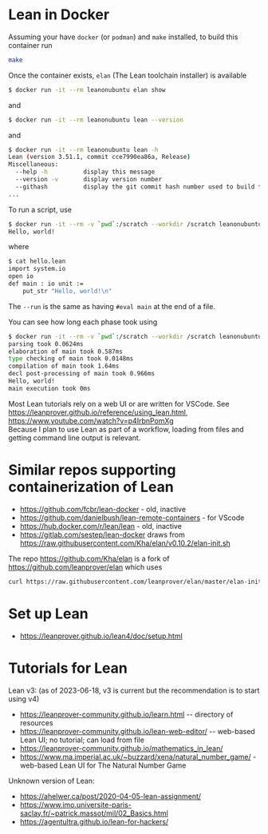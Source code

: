 # Lean in Docker

Assuming your have `docker` (or `podman`) and `make` installed, to build this container run
```bash
make
```

Once the container exists, `elan` (The Lean toolchain installer) is available
```bash
$ docker run -it --rm leanonubuntu elan show
```
and
```bash
$ docker run -it --rm leanonubuntu lean --version
```
and
```bash
$ docker run -it --rm leanonubuntu lean -h       
Lean (version 3.51.1, commit cce7990ea86a, Release)
Miscellaneous:
  --help -h          display this message
  --version -v       display version number
  --githash          display the git commit hash number used to build this binary
...
```
To run a script, use
```bash
$ docker run -it --rm -v `pwd`:/scratch --workdir /scratch leanonubuntu lean --run hello.lean
Hello, world!
```
where
```bash
$ cat hello.lean
import system.io
open io
def main : io unit :=
    put_str "Hello, world!\n"
```
The `--run` is the same as having `#eval main` at the end of a file.

You can see how long each phase took using
```bash
$ docker run -it --rm -v `pwd`:/scratch --workdir /scratch leanonubuntu lean --profile --run hello.lean
parsing took 0.0624ms
elaboration of main took 0.587ms
type checking of main took 0.0148ms
compilation of main took 1.64ms
decl post-processing of main took 0.966ms
Hello, world!
main execution took 0ms
```

Most Lean tutorials rely on a web UI or are written for VSCode. See <https://leanprover.github.io/reference/using_lean.html>,
<https://www.youtube.com/watch?v=p4IrbnPomXg><BR>
Because I plan to use Lean as part of a workflow, loading from files and getting command line output is relevant.

# Similar repos supporting containerization of Lean

* <https://github.com/fcbr/lean-docker> - old, inactive
* <https://github.com/danielbush/lean-remote-containers> - for VScode
* <https://hub.docker.com/r/lean/lean> - old, inactive
* <https://gitlab.com/sestep/lean-docker> draws from <https://raw.githubusercontent.com/Kha/elan/v0.10.2/elan-init.sh>

The repo <https://github.com/Kha/elan> is a fork of <https://github.com/leanprover/elan> which uses

```bash
curl https://raw.githubusercontent.com/leanprover/elan/master/elan-init.sh -sSf | sh
```

# Set up Lean

* <https://leanprover.github.io/lean4/doc/setup.html>

# Tutorials for Lean

Lean v3: (as of 2023-06-18, v3 is current but the recommendation is to start using v4)
* <https://leanprover-community.github.io/learn.html> -- directory of resources
* <https://leanprover-community.github.io/lean-web-editor/> -- web-based Lean UI; no tutorial; can load from file
* <https://leanprover-community.github.io/mathematics_in_lean/>
* <https://www.ma.imperial.ac.uk/~buzzard/xena/natural_number_game/> - web-based Lean UI for The Natural Number Game



Unknown version of Lean:
* <https://ahelwer.ca/post/2020-04-05-lean-assignment/>
* <https://www.imo.universite-paris-saclay.fr/~patrick.massot/mil/02_Basics.html>
* <https://agentultra.github.io/lean-for-hackers/>
